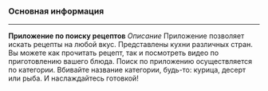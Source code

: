 ### Основная информация

---

**Приложение по поиску рецептов**
_Описание_
Приложение позволяет искать рецепты на любой вкус. Представлены кухни различных стран.
Вы можете как прочитать рецепт, так и посмотреть видео по приготовлению вашего блюда.
Поиск по приложению осуществляется по категории. Вбивайте название категории, будь-то: курица, десерт или рыба.
И наслаждайтесь готовкой!
